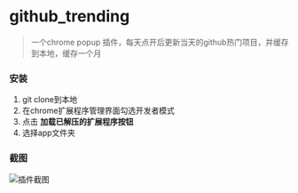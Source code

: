 # github_trending

>一个chrome popup 插件，每天点开后更新当天的github热门项目，并缓存到本地，缓存一个月

### 安装

1. git clone到本地
1. 在chrome扩展程序管理界面勾选开发者模式
1. 点击 **加载已解压的扩展程序按钮**
2. 选择app文件夹

### 截图

![插件截图]('./image/pic.PNG')

